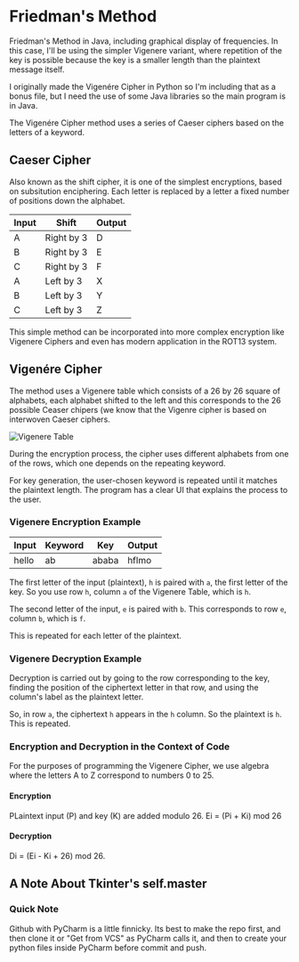 # Friedman's Method
Friedman's Method in Java, including graphical display of frequencies. In this case, I'll be using the simpler Vigenere variant, where repetition of the key is possible because the key is a smaller length than the plaintext message itself.

I originally made the Vigenére Cipher in Python so I'm including that as a bonus file, but I need the use of some Java libraries so the main program is in Java.


The Vigenére Cipher method uses a series of Caeser ciphers based on the letters of a keyword.

## Caeser Cipher

Also known as the shift cipher, it is one of the simplest encryptions, based on subsitution enciphering. Each letter is replaced by a letter a fixed number of positions down the alphabet.

| Input | Shift | Output
| ------------- | ------------- | ------------- |
| A  | Right by 3  | D |
| B  | Right by 3  | E |
| C  | Right by 3  | F |
| A  | Left by 3  | X |
| B  | Left by 3  | Y |
| C  | Left by 3  | Z |

This simple method can be incorporated into more complex encryption like Vigenere Ciphers and even has modern application in the ROT13 system.

## Vigenére Cipher

The method uses a Vigenere table which consists of a 26 by 26 square of alphabets, each alphabet shifted to the left and this corresponds to the 26 possible Ceaser chipers (we know that the Vigenre cipher is based on interwoven Caeser ciphers.

![Vigenere Table](https://user-images.githubusercontent.com/78870995/151580827-e977891f-c536-4032-b992-97f56d08dc2f.png)

During the encryption process, the cipher uses different alphabets from one of the rows, which one depends on the repeating keyword.

For key generation, the user-chosen keyword is repeated until it matches the plaintext length. The program has a clear UI that explains the process to the user.

### Vigenere Encryption Example

| Input | Keyword | Key | Output
| ------------- | ------------- | ------------- | ------------- |
| hello  | ab  | ababa | hflmo |

The first letter of the input (plaintext), ```h``` is paired with ```a```, the first letter of the key. So you use row ```h```, column ```a``` of the Vigenere Table, which is ```h```.

The second letter of the input, ```e``` is paired with ```b```. This corresponds to row ```e```, column ```b```, which is ```f```. 

This is repeated for each letter of the plaintext.

### Vigenere Decryption Example

Decryption is carried out by going to the row corresponding to the key, finding the position of the ciphertext letter in that row, and using the column's label as the plaintext letter.

So, in row ```a```, the ciphertext ```h``` appears in the ```h``` column. So the plaintext is ```h```. This is repeated.

### Encryption and Decryption in the Context of Code

For the purposes of programming the Vigenere Cipher, we use algebra where the letters A to Z correspond to numbers 0 to 25.

#### Encryption

PLaintext input (P) and key (K) are added modulo 26.
Ei = (Pi + Ki) mod 26

#### Decryption

Di = (Ei - Ki + 26) mod 26.


## A Note About Tkinter's self.master


### Quick Note 
Github with PyCharm is a little finnicky. Its best to make the repo first, and then clone it or "Get from VCS" as PyCharm calls it, and then to create your python files inside PyCharm before commit and push.


